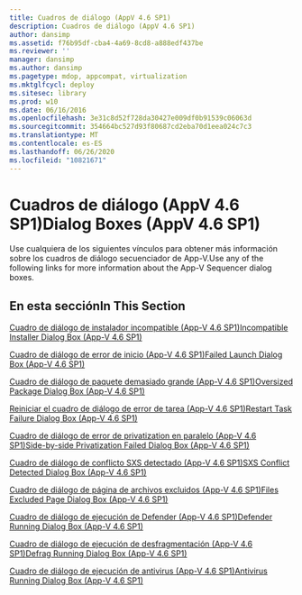 ```yaml
---
title: Cuadros de diálogo (AppV 4.6 SP1)
description: Cuadros de diálogo (AppV 4.6 SP1)
author: dansimp
ms.assetid: f76b95df-cba4-4a69-8cd8-a888edf437be
ms.reviewer: ''
manager: dansimp
ms.author: dansimp
ms.pagetype: mdop, appcompat, virtualization
ms.mktglfcycl: deploy
ms.sitesec: library
ms.prod: w10
ms.date: 06/16/2016
ms.openlocfilehash: 3e31c8d52f728da30427e009df0b91539c06063d
ms.sourcegitcommit: 354664bc527d93f80687cd2eba70d1eea024c7c3
ms.translationtype: MT
ms.contentlocale: es-ES
ms.lasthandoff: 06/26/2020
ms.locfileid: "10821671"
---
```

# <span data-ttu-id="85753-103">Cuadros de diálogo (AppV 4.6 SP1)</span><span class="sxs-lookup"><span data-stu-id="85753-103">Dialog Boxes (AppV 4.6 SP1)</span></span>


<span data-ttu-id="85753-104">Use cualquiera de los siguientes vínculos para obtener más información sobre los cuadros de diálogo secuenciador de App-V.</span><span class="sxs-lookup"><span data-stu-id="85753-104">Use any of the following links for more information about the App-V Sequencer dialog boxes.</span></span>

## <span data-ttu-id="85753-105">En esta sección</span><span class="sxs-lookup"><span data-stu-id="85753-105">In This Section</span></span>


<a href="" id="incompatible-installer-dialog-box--app-v-4-6-sp1-"></a>[<span data-ttu-id="85753-106">Cuadro de diálogo de instalador incompatible (App-V 4.6 SP1)</span><span class="sxs-lookup"><span data-stu-id="85753-106">Incompatible Installer Dialog Box (App-V 4.6 SP1)</span></span>](incompatible-installer-dialog-box--app-v-46-sp1-.md)  

<a href="" id="failed-launch-dialog-box--app-v-4-6-sp1-"></a>[<span data-ttu-id="85753-107">Cuadro de diálogo de error de inicio (App-V 4.6 SP1)</span><span class="sxs-lookup"><span data-stu-id="85753-107">Failed Launch Dialog Box (App-V 4.6 SP1)</span></span>](failed-launch-dialog-box--app-v-46-sp1-.md)  

<a href="" id="oversized-package-dialog-box--app-v-4-6-sp1-"></a>[<span data-ttu-id="85753-108">Cuadro de diálogo de paquete demasiado grande (App-V 4.6 SP1)</span><span class="sxs-lookup"><span data-stu-id="85753-108">Oversized Package Dialog Box (App-V 4.6 SP1)</span></span>](oversized-package-dialog-box--app-v-46-sp1-.md)  

<a href="" id="restart-task-failure-dialog-box--app-v-4-6-sp1-"></a>[<span data-ttu-id="85753-109">Reiniciar el cuadro de diálogo de error de tarea (App-V 4.6 SP1)</span><span class="sxs-lookup"><span data-stu-id="85753-109">Restart Task Failure Dialog Box (App-V 4.6 SP1)</span></span>](restart-task-failure-dialog-box--app-v-46-sp1-.md)  

<a href="" id="side-by-side-privatization-failed-dialog-box--app-v-4-6-sp1-"></a>[<span data-ttu-id="85753-110">Cuadro de diálogo de error de privatization en paralelo (App-V 4.6 SP1)</span><span class="sxs-lookup"><span data-stu-id="85753-110">Side-by-side Privatization Failed Dialog Box (App-V 4.6 SP1)</span></span>](side-by-side-privatization-failed-dialog-box--app-v-46-sp1-.md)  

<a href="" id="sxs-conflict-detected-dialog-box--app-v-4-6-sp1-"></a>[<span data-ttu-id="85753-111">Cuadro de diálogo de conflicto SXS detectado (App-V 4.6 SP1)</span><span class="sxs-lookup"><span data-stu-id="85753-111">SXS Conflict Detected Dialog Box (App-V 4.6 SP1)</span></span>](sxs-conflict-detected-dialog-box--app-v-46-sp1-.md)  

<a href="" id="files-excluded-page-dialog-box--app-v-4-6-sp1-"></a>[<span data-ttu-id="85753-112">Cuadro de diálogo de página de archivos excluidos (App-V 4.6 SP1)</span><span class="sxs-lookup"><span data-stu-id="85753-112">Files Excluded Page Dialog Box (App-V 4.6 SP1)</span></span>](files-excluded-page-dialog-box--app-v-46-sp1-.md)  

<a href="" id="defender-running-dialog-box--app-v-4-6-sp1-"></a>[<span data-ttu-id="85753-113">Cuadro de diálogo de ejecución de Defender (App-V 4.6 SP1)</span><span class="sxs-lookup"><span data-stu-id="85753-113">Defender Running Dialog Box (App-V 4.6 SP1)</span></span>](defender-running-dialog-box--app-v-46-sp1-.md)  

<a href="" id="defrag-running-dialog-box--app-v-4-6-sp1-"></a>[<span data-ttu-id="85753-114">Cuadro de diálogo de ejecución de desfragmentación (App-V 4.6 SP1)</span><span class="sxs-lookup"><span data-stu-id="85753-114">Defrag Running Dialog Box (App-V 4.6 SP1)</span></span>](defrag-running-dialog-box--app-v-46-sp1-.md)  

<a href="" id="antivirus-running-dialog-box--app-v-4-6-sp1-"></a>[<span data-ttu-id="85753-115">Cuadro de diálogo de ejecución de antivirus (App-V 4.6 SP1)</span><span class="sxs-lookup"><span data-stu-id="85753-115">Antivirus Running Dialog Box (App-V 4.6 SP1)</span></span>](antivirus-running-dialog-box--app-v-46-sp1-.md)  

 

 





